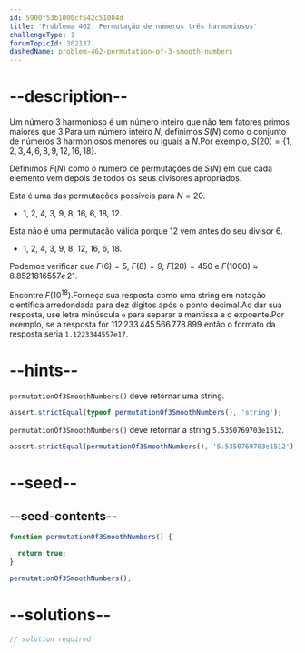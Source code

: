```yaml
---
id: 5900f53b1000cf542c51004d
title: 'Problema 462: Permutação de números três harmoniosos'
challengeType: 1
forumTopicId: 302137
dashedName: problem-462-permutation-of-3-smooth-numbers
---
```


# --description--

Um número 3 harmonioso é um número inteiro que não tem fatores primos maiores que 3.Para um número inteiro $N$, definimos $S(N)$ como o conjunto de números 3 harmoniosos menores ou iguais a $N$.Por exemplo, $S(20) = \{1, 2, 3, 4, 6, 8, 9, 12, 16, 18\}$.

Definimos $F(N)$ como o número de permutações de $S(N)$ em que cada elemento vem depois de todos os seus divisores apropriados.

Esta é uma das permutações possíveis para $N = 20$.

-   1, 2, 4, 3, 9, 8, 16, 6, 18, 12.

Esta não é uma permutação válida porque 12 vem antes do seu divisor 6.

-   1, 2, 4, 3, 9, 8, 12, 16, 6, 18.

Podemos verificar que $F(6) = 5$, $F(8) = 9$, $F(20) = 450$ e $F(1000) ≈ 8.8521816557e\,21$.

Encontre $F({10}^{18})$.Forneça sua resposta como uma string em notação científica arredondada para dez dígitos após o ponto decimal.Ao dar sua resposta, use letra minúscula `e` para separar a mantissa e o expoente.Por exemplo, se a resposta for $112\,233\,445\,566\,778\,899$ então o formato da resposta seria `1.1223344557e17`.

# --hints--

`permutationOf3SmoothNumbers()` deve retornar uma string.

```js
assert.strictEqual(typeof permutationOf3SmoothNumbers(), 'string');
```

`permutationOf3SmoothNumbers()` deve retornar a string `5.5350769703e1512`.

```js
assert.strictEqual(permutationOf3SmoothNumbers(), '5.5350769703e1512');
```

# --seed--

## --seed-contents--

```js
function permutationOf3SmoothNumbers() {

  return true;
}

permutationOf3SmoothNumbers();
```

# --solutions--

```js
// solution required
```
